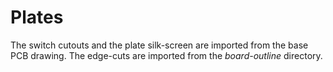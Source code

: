 # Plates
The switch cutouts and the plate silk-screen are imported from the base PCB drawing. The edge-cuts are imported from the *board-outline* directory.
